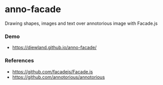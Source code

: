 # anno-facade
Drawing shapes, images and text over annotorious image with Facade.js

### Demo

* https://diewland.github.io/anno-facade/

### References
* https://github.com/facadejs/Facade.js
* https://github.com/annotorious/annotorious
